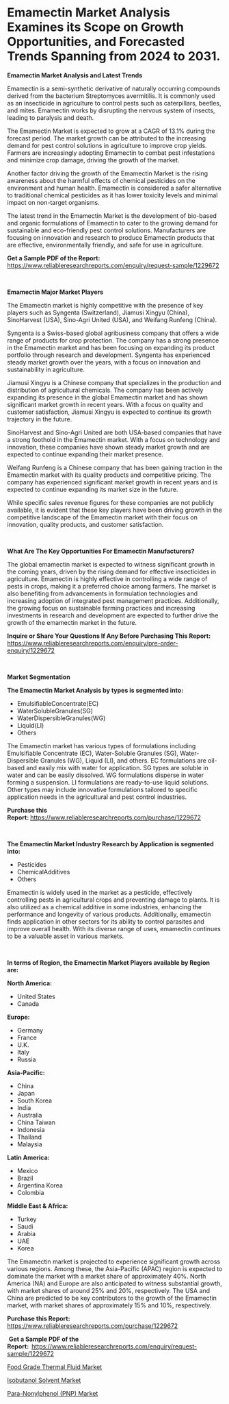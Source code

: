 <p><h1>Emamectin Market Analysis Examines its Scope on Growth Opportunities, and Forecasted Trends Spanning from 2024 to 2031.</h1></p><p><strong>Emamectin Market Analysis and Latest Trends</strong></p>
<p><p>Emamectin is a semi-synthetic derivative of naturally occurring compounds derived from the bacterium Streptomyces avermitilis. It is commonly used as an insecticide in agriculture to control pests such as caterpillars, beetles, and mites. Emamectin works by disrupting the nervous system of insects, leading to paralysis and death.</p><p>The Emamectin Market is expected to grow at a CAGR of 13.1% during the forecast period. The market growth can be attributed to the increasing demand for pest control solutions in agriculture to improve crop yields. Farmers are increasingly adopting Emamectin to combat pest infestations and minimize crop damage, driving the growth of the market.</p><p>Another factor driving the growth of the Emamectin Market is the rising awareness about the harmful effects of chemical pesticides on the environment and human health. Emamectin is considered a safer alternative to traditional chemical pesticides as it has lower toxicity levels and minimal impact on non-target organisms.</p><p>The latest trend in the Emamectin Market is the development of bio-based and organic formulations of Emamectin to cater to the growing demand for sustainable and eco-friendly pest control solutions. Manufacturers are focusing on innovation and research to produce Emamectin products that are effective, environmentally friendly, and safe for use in agriculture.</p></p>
<p><strong>Get a Sample PDF of the Report:&nbsp;</strong> <a href="https://www.reliableresearchreports.com/enquiry/request-sample/1229672">https://www.reliableresearchreports.com/enquiry/request-sample/1229672</a></p>
<p>&nbsp;</p>
<p><strong>Emamectin Major Market Players</strong></p>
<p><p>The Emamectin market is highly competitive with the presence of key players such as Syngenta (Switzerland), Jiamusi Xingyu (China), SinoHarvest (USA), Sino-Agri United (USA), and Weifang Runfeng (China). </p><p>Syngenta is a Swiss-based global agribusiness company that offers a wide range of products for crop protection. The company has a strong presence in the Emamectin market and has been focusing on expanding its product portfolio through research and development. Syngenta has experienced steady market growth over the years, with a focus on innovation and sustainability in agriculture.</p><p>Jiamusi Xingyu is a Chinese company that specializes in the production and distribution of agricultural chemicals. The company has been actively expanding its presence in the global Emamectin market and has shown significant market growth in recent years. With a focus on quality and customer satisfaction, Jiamusi Xingyu is expected to continue its growth trajectory in the future.</p><p>SinoHarvest and Sino-Agri United are both USA-based companies that have a strong foothold in the Emamectin market. With a focus on technology and innovation, these companies have shown steady market growth and are expected to continue expanding their market presence.</p><p>Weifang Runfeng is a Chinese company that has been gaining traction in the Emamectin market with its quality products and competitive pricing. The company has experienced significant market growth in recent years and is expected to continue expanding its market size in the future.</p><p>While specific sales revenue figures for these companies are not publicly available, it is evident that these key players have been driving growth in the competitive landscape of the Emamectin market with their focus on innovation, quality products, and customer satisfaction.</p></p>
<p>&nbsp;</p>
<p><strong>What Are The Key Opportunities For Emamectin Manufacturers?</strong></p>
<p><p>The global emamectin market is expected to witness significant growth in the coming years, driven by the rising demand for effective insecticides in agriculture. Emamectin is highly effective in controlling a wide range of pests in crops, making it a preferred choice among farmers. The market is also benefiting from advancements in formulation technologies and increasing adoption of integrated pest management practices. Additionally, the growing focus on sustainable farming practices and increasing investments in research and development are expected to further drive the growth of the emamectin market in the future.</p></p>
<p><strong>Inquire or Share Your Questions If Any Before Purchasing This Report:</strong> <a href="https://www.reliableresearchreports.com/enquiry/pre-order-enquiry/1229672">https://www.reliableresearchreports.com/enquiry/pre-order-enquiry/1229672</a></p>
<p>&nbsp;</p>
<p><strong>Market Segmentation</strong></p>
<p><strong>The Emamectin Market Analysis by types is segmented into:</strong></p>
<p><ul><li>EmulsifiableConcentrate(EC)</li><li>WaterSolubleGranules(SG)</li><li>WaterDispersibleGranules(WG)</li><li>Liquid(LI)</li><li>Others</li></ul></p>
<p><p>The Emamectin market has various types of formulations including Emulsifiable Concentrate (EC), Water-Soluble Granules (SG), Water-Dispersible Granules (WG), Liquid (LI), and others. EC formulations are oil-based and easily mix with water for application. SG types are soluble in water and can be easily dissolved. WG formulations disperse in water forming a suspension. LI formulations are ready-to-use liquid solutions. Other types may include innovative formulations tailored to specific application needs in the agricultural and pest control industries.</p></p>
<p><strong>Purchase this Report:&nbsp;</strong><a href="https://www.reliableresearchreports.com/purchase/1229672">https://www.reliableresearchreports.com/purchase/1229672</a></p>
<p>&nbsp;</p>
<p><strong>The Emamectin Market Industry Research by Application is segmented into:</strong></p>
<p><ul><li>Pesticides</li><li>ChemicalAdditives</li><li>Others</li></ul></p>
<p><p>Emamectin is widely used in the market as a pesticide, effectively controlling pests in agricultural crops and preventing damage to plants. It is also utilized as a chemical additive in some industries, enhancing the performance and longevity of various products. Additionally, emamectin finds application in other sectors for its ability to control parasites and improve overall health. With its diverse range of uses, emamectin continues to be a valuable asset in various markets.</p></p>
<p>&nbsp;</p>
<p><strong>In terms of Region, the Emamectin Market Players available by Region are:</strong></p>
<p>
    <p> <strong> North America: </strong>
        <ul>
            <li>United States</li>
            <li>Canada</li>
        </ul>
        </p> 
    <p> <strong> Europe: </strong>
        <ul>
            <li>Germany</li>
            <li>France</li>
            <li>U.K.</li>
            <li>Italy</li>
            <li>Russia</li>
        </ul>
        </p> 
    <p> <strong> Asia-Pacific: </strong>
        <ul>
            <li>China</li>
            <li>Japan</li>
            <li>South Korea</li>
            <li>India</li>
            <li>Australia</li>
            <li>China Taiwan</li>
            <li>Indonesia</li>
            <li>Thailand</li>
            <li>Malaysia</li>
        </ul>
        </p> 
    <p> <strong> Latin America: </strong>
        <ul>
            <li>Mexico</li>
            <li>Brazil</li>
            <li>Argentina Korea</li>
            <li>Colombia</li>
        </ul>
        </p> 
    <p> <strong> Middle East & Africa: </strong>
        <ul>
            <li>Turkey</li>
            <li>Saudi</li>
            <li>Arabia</li>
            <li>UAE</li>
            <li>Korea</li>
        </ul>
    </p>
    </p>
<p><p>The Emamectin market is projected to experience significant growth across various regions. Among these, the Asia-Pacific (APAC) region is expected to dominate the market with a market share of approximately 40%. North America (NA) and Europe are also anticipated to witness substantial growth, with market shares of around 25% and 20%, respectively. The USA and China are predicted to be key contributors to the growth of the Emamectin market, with market shares of approximately 15% and 10%, respectively.</p></p>
<p><strong>Purchase this Report: </strong><a href="https://www.reliableresearchreports.com/purchase/1229672">https://www.reliableresearchreports.com/purchase/1229672</a></p>
<p>&nbsp;<strong>Get a Sample PDF of the Report:&nbsp;&nbsp;</strong><a href="https://www.reliableresearchreports.com/enquiry/request-sample/1229672">https://www.reliableresearchreports.com/enquiry/request-sample/1229672</a></p>
<p><strong></strong></p>
<p><p><a href="https://view.publitas.com/reportprime-1/food-grade-thermal-fluid-market-size-focuses-on-market-dynamics-in-depth-analysis-and-future-projections-of-its-market-forecasted-for-period-from-2023-to-2030/">Food Grade Thermal Fluid Market</a></p><p><a href="https://view.publitas.com/reportprime-1/isobutanol-solvent-market-offers-provide-insightful-data-for-the-time-period-from-2023-to-2030-and-also-provide-analysis-based-on-application-type-and-region/">Isobutanol Solvent Market</a></p><p><a href="https://view.publitas.com/reportprime-1/para-nonylphenol-pnp-market-size-market-share-and-global-market-analysis-report-2023-2030/">Para-Nonylphenol (PNP) Market</a></p></p>